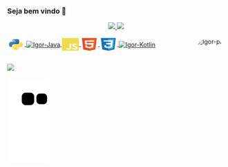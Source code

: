 ### Seja bem vindo 👋
<div align="center">
  <a href="https://github.com/IgorFrutuoso">
  <img height="140em" src="https://github-readme-stats.vercel.app/api?username=IgorFrutuoso&show_icons=true&theme=merko&include_all_commits=true&count_private=true"/>
  <img height="140em" src="https://github-readme-stats.vercel.app/api/top-langs/?username=IgorFrutuoso&layout=compact&langs_count=7&theme=merko"/>
</div>
<div style="display: inline_block"><br>
  <img align="center" alt="Igor-Python" height="30" width="40" src="https://raw.githubusercontent.com/devicons/devicon/master/icons/python/python-original.svg">
  <img align="center" alt="Igor-Java" height="30" width="40" src="https://cdn.jsdelivr.net/gh/devicons/devicon/icons/java/java-plain.svg">
  <img align="center" alt="Igor-Js" height="30" width="40" src="https://raw.githubusercontent.com/devicons/devicon/master/icons/javascript/javascript-plain.svg">
  <img align="center" alt="Igor-HTML" height="30" width="40" src="https://raw.githubusercontent.com/devicons/devicon/master/icons/html5/html5-original.svg">
  <img align="center" alt="Igor-CSS" height="30" width="40" src="https://raw.githubusercontent.com/devicons/devicon/master/icons/css3/css3-original.svg">
  <img align="center" alt="Igor-Kotlin" height="30" width="40" src="https://cdn.jsdelivr.net/gh/devicons/devicon/icons/kotlin/kotlin-original.svg">
  <img align="right" alt="Igor-pic" height="150" style="border-radius:50px;" src="https://c.tenor.com/W32JBtWNIiUAAAAd/baby-yoda-drink.gif">
</div>
  
  ##
 
<div> 
  <a href="https://www.linkedin.com/in/igor-frutuoso-572542200/" target="_blank"><img src="https://img.shields.io/badge/-LinkedIn-%230077B5?style=for-the-badge&logo=linkedin&logoColor=white" target="_blank"></a> 
 
  ![Snake animation](https://github.com/IgorFrutuoso/IgorFrutuoso/blob/output/github-contribution-grid-snake.svg)
 
</div>

